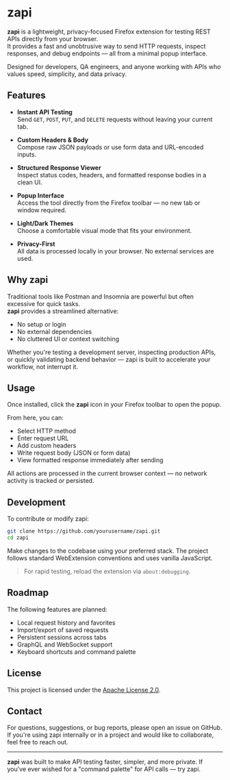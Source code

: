 # zapi

**zapi** is a lightweight, privacy-focused Firefox extension for testing REST APIs directly from your browser.  
It provides a fast and unobtrusive way to send HTTP requests, inspect responses, and debug endpoints — all from a minimal popup interface.

Designed for developers, QA engineers, and anyone working with APIs who values speed, simplicity, and data privacy.

## Features

- **Instant API Testing**  
  Send `GET`, `POST`, `PUT`, and `DELETE` requests without leaving your current tab.

- **Custom Headers & Body**  
  Compose raw JSON payloads or use form data and URL-encoded inputs.

- **Structured Response Viewer**  
  Inspect status codes, headers, and formatted response bodies in a clean UI.

- **Popup Interface**  
  Access the tool directly from the Firefox toolbar — no new tab or window required.

- **Light/Dark Themes**  
  Choose a comfortable visual mode that fits your environment.

- **Privacy-First**  
  All data is processed locally in your browser. No external services are used.

## Why zapi

Traditional tools like Postman and Insomnia are powerful but often excessive for quick tasks.  
**zapi** provides a streamlined alternative:

- No setup or login
- No external dependencies
- No cluttered UI or context switching

Whether you're testing a development server, inspecting production APIs, or quickly validating backend behavior — zapi is built to accelerate your workflow, not interrupt it.

## Usage

Once installed, click the **zapi** icon in your Firefox toolbar to open the popup.

From here, you can:

- Select HTTP method
- Enter request URL
- Add custom headers
- Write request body (JSON or form data)
- View formatted response immediately after sending

All actions are processed in the current browser context — no network activity is tracked or persisted.

## Development

To contribute or modify zapi:

```bash
git clone https://github.com/yourusername/zapi.git
cd zapi
````

Make changes to the codebase using your preferred stack. The project follows standard WebExtension conventions and uses vanilla JavaScript.

> For rapid testing, reload the extension via `about:debugging`.

## Roadmap

The following features are planned:

* Local request history and favorites
* Import/export of saved requests
* Persistent sessions across tabs
* GraphQL and WebSocket support
* Keyboard shortcuts and command palette

## License

This project is licensed under the [Apache License 2.0](LICENSE).

## Contact

For questions, suggestions, or bug reports, please open an issue on GitHub.
If you're using zapi internally or in a project and would like to collaborate, feel free to reach out.

---

**zapi** was built to make API testing faster, simpler, and more private.
If you’ve ever wished for a "command palette" for API calls — try zapi.
